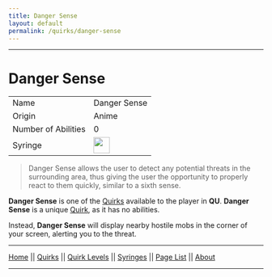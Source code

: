 ```yaml
---
title: Danger Sense
layout: default
permalink: /quirks/danger-sense
---
```

---

# Danger Sense

| | |
| --- | --- |
| Name | Danger Sense |
| Origin | Anime |
| Number of Abilities | 0 |
| Syringe | <img src="https://raw.githubusercontent.com/quirks-unchained/wiki/main/docs/assets/DangerSenseSyringe.png" width="32"> |

> Danger Sense allows the user to detect any potential threats in the surrounding area, thus giving the user the opportunity to properly react to them quickly, similar to a sixth sense.

**Danger Sense** is one of the [Quirks](/wiki/quirks) available to the player in **QU**. **Danger Sense** is a unique [Quirk](/wiki/quirks), as it has no abilities.

Instead, **Danger Sense** will display nearby hostile mobs in the corner of your screen, alerting you to the threat.


---
[Home](/wiki/index.html) || [Quirks](/wiki/quirks) || [Quirk Levels](/wiki/quirk-levels) || [Syringes](/wiki/syringes) || [Page List](/wiki/pages) || [About](/wiki/about)

---
